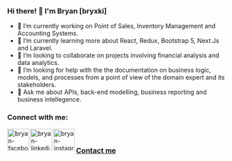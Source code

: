 ### Hi there! 👋 I'm Bryan [bryxki]

- 🔭 I’m currently working on Point of Sales, Inventory Management and Accounting Systems.
- 🌱 I’m currently learning more about React, Redux, Bootstrap 5, Next.Js and Laravel.
- 👯 I’m looking to collaborate on projects involving financial analysis and data analytics.
- 🤔 I’m looking for help with the the documentation on business logic, models, and processes from a point of view of the domain expert and its stakeholders.
- 💬 Ask me about APIs, back-end modelling, business reporting and business intellegence.

### Connect with me: 

[<img align="left" alt="bryan-facebook" width="50px" src="https://img.icons8.com/fluent/50/000000/facebook-new.png"/>](https://www.facebook.com/bryxki/)
[<img align="left" alt="bryan-linkedin" width="50px" src="https://img.icons8.com/color/50/000000/linkedin.png"/>](https://www.linkedin.com/in/bryan-babon-31813190/)
[<img align="left" alt="bryan-instagram" width="50px" src="https://img.icons8.com/fluent/50/000000/instagram-new.png"/>](https://www.instagram.com/bryxki/)
<br/>

### [Contact me](mailto:brianzkee870@gmail.com)
<br/>
